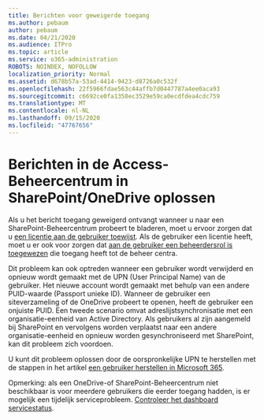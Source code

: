 ```yaml
---
title: Berichten voor geweigerde toegang
ms.author: pebaum
author: pebaum
ms.date: 04/21/2020
ms.audience: ITPro
ms.topic: article
ms.service: o365-administration
ROBOTS: NOINDEX, NOFOLLOW
localization_priority: Normal
ms.assetid: d678b57a-53ad-4414-9423-d8726a0c532f
ms.openlocfilehash: 22f5966fdae563c44affb7d0447787a4ee0aca93
ms.sourcegitcommit: c6692ce0fa1358ec3529e59ca0ecdfdea4cdc759
ms.translationtype: MT
ms.contentlocale: nl-NL
ms.lasthandoff: 09/15/2020
ms.locfileid: "47767656"
---
```

# <a name="troubleshoot-access-denied-messages-in-sharepointonedrive-admin-center"></a>Berichten in de Access-Beheercentrum in SharePoint/OneDrive oplossen

Als u het bericht toegang geweigerd ontvangt wanneer u naar een SharePoint-Beheercentrum probeert te bladeren, moet u ervoor zorgen dat u [een licentie aan de gebruiker toewijst](https://docs.microsoft.com/microsoft-365/admin/add-users/add-users). Als de gebruiker een licentie heeft, moet u er ook voor zorgen dat [aan de gebruiker een beheerdersrol is toegewezen](hhttps://docs.microsoft.com/microsoft-365/admin/add-users/about-admin-roles) die toegang heeft tot de beheer centra.

Dit probleem kan ook optreden wanneer een gebruiker wordt verwijderd en opnieuw wordt gemaakt met de UPN (User Principal Name) van de gebruiker. Het nieuwe account wordt gemaakt met behulp van een andere PUID-waarde (Passport unieke ID). Wanneer de gebruiker een siteverzameling of de OneDrive probeert te openen, heeft de gebruiker een onjuiste PUID. Een tweede scenario omvat adreslijstsynchronisatie met een organisatie-eenheid van Active Directory. Als gebruikers al zijn aangemeld bij SharePoint en vervolgens worden verplaatst naar een andere organisatie-eenheid en opnieuw worden gesynchroniseerd met SharePoint, kan dit probleem zich voordoen.

U kunt dit probleem oplossen door de oorspronkelijke UPN te herstellen met de stappen in het artikel [een gebruiker herstellen in Microsoft 365](https://docs.microsoft.com/microsoft-365/admin/add-users/restore-user).

Opmerking: als een OneDrive-of SharePoint-Beheercentrum niet beschikbaar is voor meerdere gebruikers die eerder toegang hadden, is er mogelijk een tijdelijk serviceprobleem.  [Controleer het dashboard servicestatus](https://portal.office.com/adminportal/home#/servicehealth).


